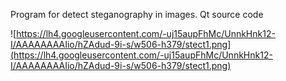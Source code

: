 Program for detect steganography in images. Qt source code

![https://lh4.googleusercontent.com/-uj15aupFhMc/UnnkHnk12-I/AAAAAAAAIio/hZAdud-9i-s/w506-h379/stect1.png](https://lh4.googleusercontent.com/-uj15aupFhMc/UnnkHnk12-I/AAAAAAAAIio/hZAdud-9i-s/w506-h379/stect1.png)